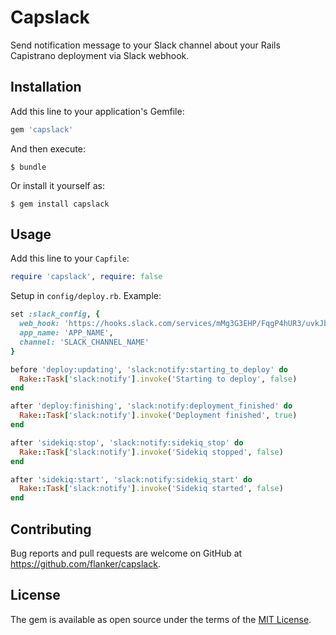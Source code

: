 # Capslack

Send notification message to your Slack channel about your Rails Capistrano deployment via Slack webhook.

## Installation

Add this line to your application's Gemfile:

```ruby
gem 'capslack'
```

And then execute:

    $ bundle

Or install it yourself as:

    $ gem install capslack

## Usage

Add this line to your `Capfile`:

```ruby
require 'capslack', require: false
```

Setup in `config/deploy.rb`. Example:

```ruby
set :slack_config, {
  web_hook: 'https://hooks.slack.com/services/mMg3G3EHP/FqgP4hUR3/uvkJbkYCXm9ALVn7UT3M6u',
  app_name: 'APP_NAME',
  channel: 'SLACK_CHANNEL_NAME'
}

before 'deploy:updating', 'slack:notify:starting_to_deploy' do
  Rake::Task['slack:notify'].invoke('Starting to deploy', false)
end

after 'deploy:finishing', 'slack:notify:deployment_finished' do
  Rake::Task['slack:notify'].invoke('Deployment finished', true)
end

after 'sidekiq:stop', 'slack:notify:sidekiq_stop' do
  Rake::Task['slack:notify'].invoke('Sidekiq stopped', false)
end

after 'sidekiq:start', 'slack:notify:sidekiq_start' do
  Rake::Task['slack:notify'].invoke('Sidekiq started', false)
end
```

## Contributing

Bug reports and pull requests are welcome on GitHub at https://github.com/flanker/capslack.

## License

The gem is available as open source under the terms of the [MIT License](https://opensource.org/licenses/MIT).
